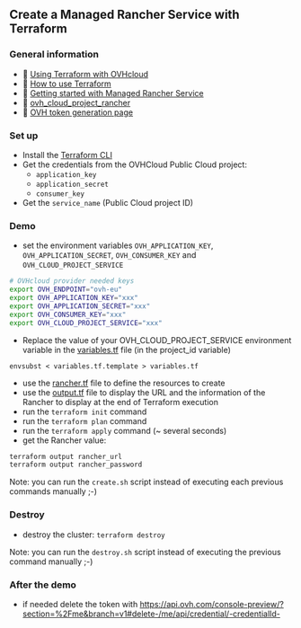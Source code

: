 ## Create a Managed Rancher Service with Terraform

### General information
 - 🔗 [Using Terraform with OVHcloud](https://help.ovhcloud.com/csm/fr-terraform-at-ovhcloud?id=kb_article_view&sysparm_article=KB0054776)
 - 🔗 [How to use Terraform](https://help.ovhcloud.com/csm/en-gb-public-cloud-compute-terraform?id=kb_article_view&sysparm_article=KB0050787)
  - 🔗 [Getting started with Managed Rancher Service](https://help.ovhcloud.com/csm/en-gb-public-cloud-managed-rancher-service-getting-started?id=kb_article_view&sysparm_article=KB0061909)
 - 🔗 [ovh_cloud_project_rancher](https://registry.terraform.io/providers/ovh/ovh/latest/docs/resources/cloud_project_rancher)
 - 🔗 [OVH token generation page](https://www.ovh.com/auth/api/createToken?GET=/*&POST=/*&PUT=/*&DELETE=/*)

### Set up
  - Install the [Terraform CLI](https://www.terraform.io/downloads.html)
  - Get the credentials from the OVHCloud Public Cloud project:
    - `application_key`
    - `application_secret`
    - `consumer_key`
  - Get the `service_name` (Public Cloud project ID)

### Demo
  - set the environment variables `OVH_APPLICATION_KEY`, `OVH_APPLICATION_SECRET`, `OVH_CONSUMER_KEY` and `OVH_CLOUD_PROJECT_SERVICE`

```bash
# OVHcloud provider needed keys
export OVH_ENDPOINT="ovh-eu"
export OVH_APPLICATION_KEY="xxx"
export OVH_APPLICATION_SECRET="xxx"
export OVH_CONSUMER_KEY="xxx"
export OVH_CLOUD_PROJECT_SERVICE="xxx"
```
  - Replace the value of your OVH_CLOUD_PROJECT_SERVICE environment variable in the [variables.tf](variables.tf) file (in the project_id variable)

`envsubst < variables.tf.template > variables.tf`

  - use the [rancher.tf](rancher.tf) file to define the resources to create
  - use the [output.tf](output.tf) file to display the URL and the information of the Rancher to display at the end of Terraform execution
  - run the `terraform init` command
  - run the `terraform plan` command
  - run the `terraform apply` command (~ several seconds)
  - get the Rancher value:

```bash
terraform output rancher_url
terraform output rancher_password
```

Note: you can run the `create.sh` script instead of executing each previous commands manually ;-)

### Destroy

  - destroy the cluster: `terraform destroy`

Note: you can run the `destroy.sh` script instead of executing the previous command manually ;-)


### After the demo

  - if needed delete the token with https://api.ovh.com/console-preview/?section=%2Fme&branch=v1#delete-/me/api/credential/-credentialId-